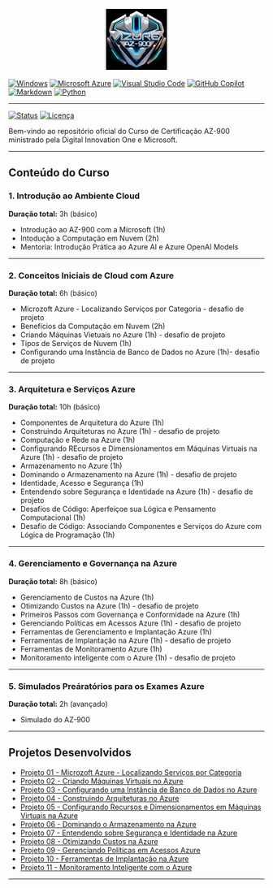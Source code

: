 <p align="center">
  <img src="/images/logo.jpg" alt="Microsoft AZ-900">
</p>

[![Windows](https://custom-icon-badges.demolab.com/badge/Windows-0078D6?logo=windows11&logoColor=white)](#)
[![Microsoft Azure](https://custom-icon-badges.demolab.com/badge/Microsoft%20Azure-0089D6?logo=msazure&logoColor=white)](#)
[![Visual Studio Code](https://custom-icon-badges.demolab.com/badge/Visual%20Studio%20Code-0078d7.svg?logo=vsc&logoColor=white)](#)
[![GitHub Copilot](https://img.shields.io/badge/GitHub%20Copilot-000?logo=githubcopilot&logoColor=fff)](#)
[![Markdown](https://img.shields.io/badge/Markdown-%23000000.svg?logo=markdown&logoColor=white)](#)
[![Python](https://img.shields.io/badge/Python-3776AB?logo=python&logoColor=fff)](#)

---
[![Status](https://img.shields.io/badge/status-Concluído-green)](https://github.com/SEU_USUARIO/SEU_REPOSITORIO)
[![Licença](https://img.shields.io/badge/licença-MIT-blue)](https://github.com/SEU_USUARIO/SEU_REPOSITORIO/blob/main/LICENSE)

Bem-vindo ao repositório oficial do Curso de Certificação AZ-900 ministrado pela Digital Innovation One e Microsoft.

---

## Conteúdo do Curso

### 1. Introdução ao Ambiente Cloud
**Duração total:** 3h (básico)  
- Introdução ao AZ-900 com a Microsoft (1h)
- Intodução a Computação em Nuvem (2h)  
- Mentoria: Introdução Prática ao Azure AI e Azure OpenAI Models  

---

### 2. Conceitos Iniciais de Cloud com Azure  
**Duração total:** 6h (básico)  
- Microzoft Azure - Localizando Serviços por Categoria - desafio de projeto
- Benefícios da Computação em Nuvem (2h)  
- Criando Máquinas Vietuais no Azure (1h) - desafio de projeto
- Tipos de Serviços de Nuvem (1h)  
- Configurando uma Instância de Banco de Dados no Azure (1h)- desafio de projeto  

---

### 3. Arquitetura e Serviços Azure  
**Duração total:** 10h (básico)  
- Componentes de Arquitetura do Azure (1h)  
- Construindo Arquiteturas no Azure (1h) - desafio de projeto
- Computação e Rede na Azure (1h)  
- Configurando REcursos e Dimensionamentos em Máquinas Virtuais na Azure (1h) - desafio de projeto 
- Armazenamento no Azure (1h)  
- Dominando o Armazenamento na Azure (1h) - desafio de projeto
- Identidade, Acesso e Segurança (1h)  
- Entendendo sobre Segurança e Identidade na Azure (1h) - desafio de projeto
- Desafios de Código: Aperfeiçoe sua Lógica e Pensamento Computacional (1h)  
- Desafio de Código: Associando Componentes e Serviços do Azure com Lógica de Programação (1h)

---

### 4. Gerenciamento e Governança na Azure  
**Duração total:** 8h (básico)  
- Gerenciamento de Custos na Azure (1h)  
- Otimizando Custos na Azure (1h) - desafio de projeto
- Primeiros Passos com Governança e Conformidade na Azure (1h)  
- Gerenciando Políticas em Acessos Azure (1h) - desafio de projeto
- Ferramentas de Gerenciamento e Implantação Azure (1h)
- Ferramentas de Implantação na Azure (1h) - desafio de projeto
- Ferramentas de Monitoramento Azure (1h)
- Monitoramento inteligente com o Azure (1h) - desafio de projeto

---

### 5. Simulados Preáratórios para os Exames Azure
**Duração total:** 2h (avançado)  
- Simulado do AZ-900

---

## Projetos Desenvolvidos

- [Projeto 01 - Microzoft Azure - Localizando Serviços por Categoria](/projects/Projeto%2001%20-%20Microzoft%20Azure%20-%20Localizando%20Serviços%20por%20Categoria/README.md)
- [Projeto 02 - Criando Máquinas Virtuais no Azure](/projects/Projeto%2002%20-%20Criando%20Máquinas%20Virtuais%20no%20Azure/README.md)
- [Projeto 03 - Configurando uma Instância de Banco de Dados no Azure](/projects/Projeto%2003-%20Configurando%20uma%20Instância%20de%20Banco%20de%20Dados%20no%20Azure/README.md)
- [Projeto 04 - Construindo Arquiteturas no Azure](/projects/Projeto%2004%20-%20Construindo%20Arquiteturas%20no%20Azure/README.md)
- [Projeto 05 - Configurando Recursos e Dimensionamentos em Máquinas Virtuais na Azure](/projects/Projeto%2005%20-%20Configurando%20Recursos%20e%20Dimensionamentos%20em%20Máquinas%20Virtuais%20na%20Azure/README.md)
- [Projeto 06 - Dominando o Armazenamento na Azure](/projects/Projeto%2006%20-%20Dominando%20o%20Armazenamento%20na%20Azure/README.md)
- [Projeto 07 - Entendendo sobre Segurança e Identidade na Azure](/projects/Projeto%2007%20-%20Entendendo%20sobre%20Segurança%20e%20Identidade%20na%20Azure/README.md)
- [Projeto 08 - Otimizando Custos na Azure](/projects/Projeto%2008%20-%20Otimizando%20Custos%20na%20Azure/README.md)
- [Projeto 09 - Gerenciando Políticas em Acessos Azure](/projects/Projeto%2009%20-%20Gerenciando%20Políticas%20em%20Acessos%20Azure/README.md)
- [Projeto 10 - Ferramentas de Implantação na Azure](/projects/Projeto%2010%20-%20Ferramentas%20de%20Implantação%20na%20Azure/README.md)
- [Projeto 11 - Monitoramento Inteligente com o Azure](/projects/Projeto%2011%20-%20Monitoramento%20inteligente%20com%20o%20Azure/README.md)

---
